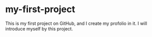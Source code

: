 # my-first-project
This is my first project on GitHub, and I create my profolio in it. I will introduce myself by this project.
